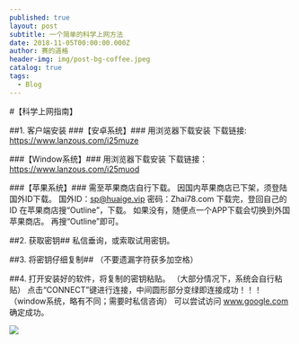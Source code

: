 ```yaml
---
published: true
layout: post
subtitle: 一个简单的科学上网方法
date: 2018-11-05T00:00:00.000Z
author: 赛的道格
header-img: img/post-bg-coffee.jpeg
catalog: true
tags:
  - Blog
---
```

#【科学上网指南】

##1. 客户端安装
###【安卓系统】###
用浏览器下载安装
下载链接: https://www.lanzous.com/i25muze  


###【Window系统】###
用浏览器下载安装
下载链接：https://www.lanzous.com/i25muod  


###【苹果系统】###
需至苹果商店自行下载。
因国内苹果商店已下架，须登陆国外ID下载。
国外ID：sp@huaige.vip 密码：Zhai78.com
下载完，登回自己的ID
在苹果商店搜“Outline”，下载。
如果没有，随便点一个APP下载会切换到外国苹果商店。
再搜“Outline”即可。

##2. 获取密钥##
私信垂询，或索取试用密钥。

  
##3. 将密钥仔细复制##
（不要遗漏字符获多加空格）
  
##4. 打开安装好的软件，将复制的密钥粘贴。
（大部分情况下，系统会自行粘贴）
点击“CONNECT”键进行连接，中间圆形部分变绿即连接成功！！！
（window系统，略有不同；需要时私信咨询）
可以尝试访问 www.google.com 确定成功。  

![]({{site.baseurl}}/https://i.loli.net/2018/11/05/5be0160f71cab.jpg)
